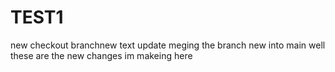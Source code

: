 # TEST1

new checkout branchnew text update meging the branch new into main well these are the new changes im makeing here
